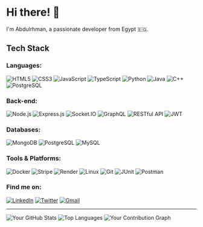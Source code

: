 # Hi there! 👋

I'm Abdulrhman, a passionate developer from Egypt 🇪🇬.

## Tech Stack

### Languages:
<img src="https://cdn.jsdelivr.net/gh/devicons/devicon/icons/html5/html5-original.svg" title="HTML5"/> 
<img src="https://cdn.jsdelivr.net/gh/devicons/devicon/icons/css3/css3-original.svg" title="CSS3"/> 
<img src="https://cdn.jsdelivr.net/gh/devicons/devicon/icons/javascript/javascript-original.svg" title="JavaScript"/> 
<img src="https://cdn.jsdelivr.net/gh/devicons/devicon/icons/typescript/typescript-original.svg" title="TypeScript"/> 
<img src="https://cdn.jsdelivr.net/gh/devicons/devicon/icons/python/python-original.svg" title="Python"/> 
<img src="https://cdn.jsdelivr.net/gh/devicons/devicon/icons/java/java-original.svg" title="Java"/> 
<img src="https://cdn.jsdelivr.net/gh/devicons/devicon/icons/cplusplus/cplusplus-original.svg" title="C++"/> 
<img src="https://cdn.jsdelivr.net/gh/devicons/devicon/icons/postgresql/postgresql-original.svg" title="PostgreSQL"/>

### Back-end:
<img src="https://cdn.jsdelivr.net/gh/devicons/devicon/icons/nodejs/nodejs-original.svg" title="Node.js"/> 
<img src="https://cdn.jsdelivr.net/gh/devicons/devicon/icons/express/express-original.svg" title="Express.js"/> 
<img src="https://cdn.jsdelivr.net/gh/devicons/devicon/icons/socketio/socketio-original.svg" title="Socket.IO"/> 
<img src="https://cdn.jsdelivr.net/gh/devicons/devicon/icons/graphql/graphql-plain.svg" title="GraphQL"/> 
<img src="https://cdn.jsdelivr.net/gh/devicons/devicon/icons/rest/rest-original.svg" title="RESTful API"/> 
<img src="https://cdn.jsdelivr.net/gh/devicons/devicon/icons/jsonwebtokens/jsonwebtokens-original.svg" title="JWT"/>

### Databases:
<img src="https://cdn.jsdelivr.net/gh/devicons/devicon/icons/mongodb/mongodb-original.svg" title="MongoDB"/> 
<img src="https://cdn.jsdelivr.net/gh/devicons/devicon/icons/postgresql/postgresql-original.svg" title="PostgreSQL"/> 
<img src="https://cdn.jsdelivr.net/gh/devicons/devicon/icons/mysql/mysql-original.svg" title="MySQL"/>

### Tools & Platforms:
<img src="https://cdn.jsdelivr.net/gh/devicons/devicon/icons/docker/docker-original.svg" title="Docker"/> 
<img src="https://cdn.jsdelivr.net/gh/devicons/devicon/icons/stripe/stripe-original.svg" title="Stripe"/> 
<img src="https://cdn.jsdelivr.net/gh/devicons/devicon/icons/render/render-original.svg" title="Render"/> 
<img src="https://cdn.jsdelivr.net/gh/devicons/devicon/icons/linux/linux-original.svg" title="Linux"/> 
<img src="https://cdn.jsdelivr.net/gh/devicons/devicon/icons/git/git-original.svg" title="Git"/> 
<img src="https://cdn.jsdelivr.net/gh/devicons/devicon/icons/junit/junit-original.svg" title="JUnit"/> 
<img src="https://cdn.jsdelivr.net/gh/devicons/devicon/icons/postman/postman-original.svg" title="Postman"/>


### Find me on:
[![LinkedIn](https://img.shields.io/badge/LinkedIn-0077B5?style=plastic&logo=linkedin&logoColor=white)](https://www.linkedin.com/in/shredam/)
[![Twitter](https://img.shields.io/badge/Twitter-1DA1F2?style=plastic&logo=twitter&logoColor=white)](https://x.com/shredam1)
[![Gmail](https://img.shields.io/badge/Gmail-D14836?style=plastic&logo=gmail&logoColor=white)](https://mail.google.com/mail/?view=cm&fs=1&to=abdosheredam@gmail.com)

---

![Your GitHub Stats](https://github-readme-stats.vercel.app/api?username=shredam&show_icons=true&theme=radical)
![Top Languages](https://github-readme-stats.vercel.app/api/top-langs/?username=shredam&layout=compact&theme=radical)
![Your Contribution Graph](https://github-profile-summary-cards.vercel.app/api/cards/profile-details?username=shredam&theme=dracula)


